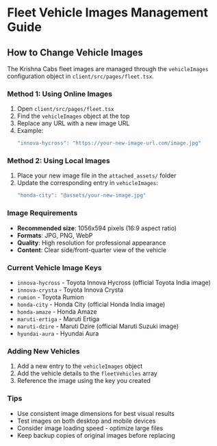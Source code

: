 # Fleet Vehicle Images Management Guide

## How to Change Vehicle Images

The Krishna Cabs fleet images are managed through the `vehicleImages` configuration object in `client/src/pages/fleet.tsx`.

### Method 1: Using Online Images
1. Open `client/src/pages/fleet.tsx`
2. Find the `vehicleImages` object at the top
3. Replace any URL with a new image URL
4. Example:
   ```javascript
   "innova-hycross": "https://your-new-image-url.com/image.jpg"
   ```

### Method 2: Using Local Images
1. Place your new image file in the `attached_assets/` folder
2. Update the corresponding entry in `vehicleImages`:
   ```javascript
   "honda-city": "@assets/your-new-image.jpg"
   ```

### Image Requirements
- **Recommended size**: 1056x594 pixels (16:9 aspect ratio)
- **Formats**: JPG, PNG, WebP
- **Quality**: High resolution for professional appearance
- **Content**: Clear side/front-quarter view of the vehicle

### Current Vehicle Image Keys
- `innova-hycross` - Toyota Innova Hycross (official Toyota India image)
- `innova-crysta` - Toyota Innova Crysta  
- `rumion` - Toyota Rumion
- `honda-city` - Honda City (official Honda India image)
- `honda-amaze` - Honda Amaze
- `maruti-ertiga` - Maruti Ertiga
- `maruti-dzire` - Maruti Dzire (official Maruti Suzuki image)
- `hyundai-aura` - Hyundai Aura

### Adding New Vehicles
1. Add a new entry to the `vehicleImages` object
2. Add the vehicle details to the `fleetVehicles` array
3. Reference the image using the key you created

### Tips
- Use consistent image dimensions for best visual results
- Test images on both desktop and mobile devices
- Consider image loading speed - optimize large files
- Keep backup copies of original images before replacing